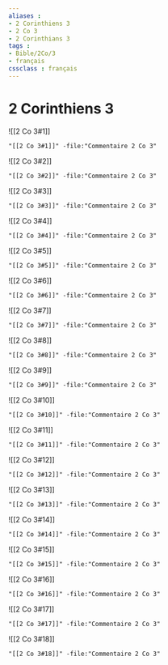 ```yaml
---
aliases : 
- 2 Corinthiens 3
- 2 Co 3
- 2 Corinthians 3
tags : 
- Bible/2Co/3
- français
cssclass : français
---
```


# 2 Corinthiens 3

![[2 Co 3#1]]

```query
"[[2 Co 3#1]]" -file:"Commentaire 2 Co 3"
```

![[2 Co 3#2]]

```query
"[[2 Co 3#2]]" -file:"Commentaire 2 Co 3"
```

![[2 Co 3#3]]

```query
"[[2 Co 3#3]]" -file:"Commentaire 2 Co 3"
```

![[2 Co 3#4]]

```query
"[[2 Co 3#4]]" -file:"Commentaire 2 Co 3"
```

![[2 Co 3#5]]

```query
"[[2 Co 3#5]]" -file:"Commentaire 2 Co 3"
```

![[2 Co 3#6]]

```query
"[[2 Co 3#6]]" -file:"Commentaire 2 Co 3"
```

![[2 Co 3#7]]

```query
"[[2 Co 3#7]]" -file:"Commentaire 2 Co 3"
```

![[2 Co 3#8]]

```query
"[[2 Co 3#8]]" -file:"Commentaire 2 Co 3"
```

![[2 Co 3#9]]

```query
"[[2 Co 3#9]]" -file:"Commentaire 2 Co 3"
```

![[2 Co 3#10]]

```query
"[[2 Co 3#10]]" -file:"Commentaire 2 Co 3"
```

![[2 Co 3#11]]

```query
"[[2 Co 3#11]]" -file:"Commentaire 2 Co 3"
```

![[2 Co 3#12]]

```query
"[[2 Co 3#12]]" -file:"Commentaire 2 Co 3"
```

![[2 Co 3#13]]

```query
"[[2 Co 3#13]]" -file:"Commentaire 2 Co 3"
```

![[2 Co 3#14]]

```query
"[[2 Co 3#14]]" -file:"Commentaire 2 Co 3"
```

![[2 Co 3#15]]

```query
"[[2 Co 3#15]]" -file:"Commentaire 2 Co 3"
```

![[2 Co 3#16]]

```query
"[[2 Co 3#16]]" -file:"Commentaire 2 Co 3"
```

![[2 Co 3#17]]

```query
"[[2 Co 3#17]]" -file:"Commentaire 2 Co 3"
```

![[2 Co 3#18]]

```query
"[[2 Co 3#18]]" -file:"Commentaire 2 Co 3"
```

